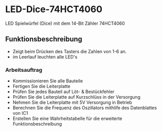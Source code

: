 # LED-Dice-74HCT4060

 LED Spielwürfel (Dice) mit dem 14-Bit Zähler 74HCT4060

## Funktionsbeschreibung

 * Zeigt beim Drücken des Tasters die Zahlen von 1-6 an.
 * im Leerlauf leuchten alle LED's


### Arbeitsauftrag

* Kommissionieren Sie alle Bauteile
* Fertigen Sie die Leiterplatte
* Prüfen Sie jedes Bauteil auf Löt- & Bestückfehler
* Prüfen Sie die Leiterplatte auf Kurzschlüss in der Versorgung
* Nehmen Sie die Leiterplatte mit 5V Versorgung in Betrieb
* Berechnen Sie die Frequenz des Oszillators mithlife des Datenblattes von IC1
* Erstellen Sie eine Wahrheitstabelle für die erweiterte Funktionsbeschreibung

